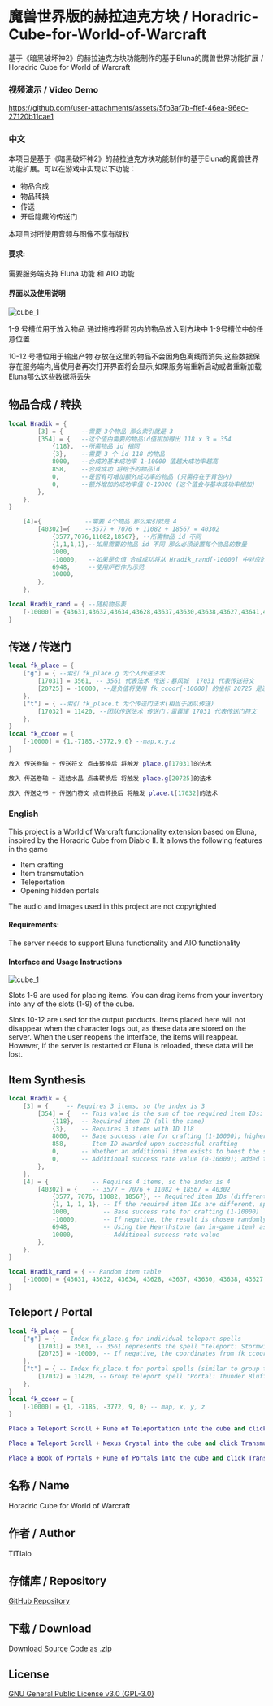 # 魔兽世界版的赫拉迪克方块 / Horadric-Cube-for-World-of-Warcraft
基于《暗黑破坏神2》的赫拉迪克方块功能制作的基于Eluna的魔兽世界功能扩展 / Horadric Cube for World of Warcraft  

### 视频演示 / Video Demo

https://github.com/user-attachments/assets/5fb3af7b-ffef-46ea-96ec-27120b11cae1


### 中文  
本项目是基于《暗黑破坏神2》的赫拉迪克方块功能制作的基于Eluna的魔兽世界功能扩展。可以在游戏中实现以下功能：  
- 物品合成  
- 物品转换  
- 传送  
- 开启隐藏的传送门

本项目对所使用音频与图像不享有版权

#### 要求:
需要服务端支持 Eluna 功能 和 AIO 功能

#### 界面以及使用说明
![cube_1](images/cube_1.png)

1-9 号槽位用于放入物品 通过拖拽将背包内的物品放入到方块中 1-9号槽位中的任意位置

10-12 号槽位用于输出产物 存放在这里的物品不会因角色离线而消失,这些数据保存在服务端内,当使用者再次打开界面将会显示,如果服务端重新启动或者重新加载Eluna那么这些数据将丢失

## 物品合成 / 转换
```lua
local Hradik = {
		[3] = {     --需要 3个物品 那么索引就是 3
		[354] = {   --这个值由需要的物品id值相加得出 118 x 3 = 354
			{118},  --所需物品 id 相同
			{3},    --需要 3 个 id 118 的物品
			8000,   --合成的基本成功率 1-10000 值越大成功率越高
			858,    --合成成功 将给予的物品id
			0,      --是否有可增加额外成功率的物品 (只需存在于背包内)
			0,      --额外增加的成功率值 0-10000 (这个值会与基本成功率相加)
		},
	},
}

	[4]={            --需要 4个物品 那么索引就是 4
		[40302]={    --3577 + 7076 + 11082 + 18567 = 40302
			{3577,7076,11082,18567}, --所需物品 id 不同
			{1,1,1,1},--如果需要的物品 id 不同 那么必须设置每个物品的数量
			1000,
			-10000,   --如果是负值 合成成功将从 Hradik_rand[-10000] 中对应的索引中产生结果
			6948,     --使用炉石作为示范
			10000,
		},
	},

local Hradik_rand = { --随机物品表
	[-10000] = {43631,43632,43634,43628,43637,43630,43638,43627,43641,43629,43635,43640,43633,43636,43639}, --喷泉金币
}

```

## 传送 / 传送门
```lua
local fk_place = {
	["g"] = { --索引 fk_place.g 为个人传送法术
		[17031] = 3561, -- 3561 代表法术 传送：暴风城  17031 代表传送符文
		[20725] = -10000, --是负值将使用 fk_ccoor[-10000] 的坐标 20725 是连结水晶的物品id
	},
	["t"] = { --索引 fk_place.t 为个传送门法术(相当于团队传送)
		[17032] = 11420, --团队传送法术 传送门：雷霆崖 17031 代表传送门符文
	},
}
local fk_ccoor = {
	[-10000] = {1,-7185,-3772,9,0} --map,x,y,z
}

放入 传送卷轴 + 传送符文 点击转换后 将触发 place.g[17031]的法术

放入 传送卷轴 + 连结水晶 点击转换后 将触发 place.g[20725]的法术

放入 传送之书 + 传送门符文 点击转换后 将触发 place.t[17032]的法术

```

### English  
This project is a World of Warcraft functionality extension based on Eluna, inspired by the Horadric Cube from Diablo II. It allows the following features in the game  
- Item crafting  
- Item transmutation  
- Teleportation  
- Opening hidden portals 

The audio and images used in this project are not copyrighted

#### Requirements:
The server needs to support Eluna functionality and AIO functionality

#### Interface and Usage Instructions
![cube_1](images/cube_1.png)

Slots 1-9 are used for placing items. You can drag items from your inventory into any of the slots (1-9) of the cube. 

Slots 10-12 are used for the output products. Items placed here will not disappear when the character logs out, as these data are stored on the server. When the user reopens the interface, the items will reappear. However, if the server is restarted or Eluna is reloaded, these data will be lost.  

## Item Synthesis
```lua
local Hradik = {
    [3] = {     -- Requires 3 items, so the index is 3
        [354] = {   -- This value is the sum of the required item IDs: 118 x 3 = 354
            {118},  -- Required item ID (all the same)
            {3},    -- Requires 3 items with ID 118
            8000,   -- Base success rate for crafting (1-10000); higher values mean higher success
            858,    -- Item ID awarded upon successful crafting
            0,      -- Whether an additional item exists to boost the success rate (just needs to be in the inventory)
            0,      -- Additional success rate value (0-10000); added to the base success rate
        },
    },
    [4] = {            -- Requires 4 items, so the index is 4
        [40302] = {    -- 3577 + 7076 + 11082 + 18567 = 40302
            {3577, 7076, 11082, 18567}, -- Required item IDs (different items)
            {1, 1, 1, 1}, -- If the required item IDs are different, specify the quantity for each item
            1000,         -- Base success rate for crafting (1-10000)
            -10000,       -- If negative, the result is chosen randomly from Hradik_rand[-10000]
            6948,         -- Using the Hearthstone (an in-game item) as an example
            10000,        -- Additional success rate value
        },
    },
}

local Hradik_rand = { -- Random item table
    [-10000] = {43631, 43632, 43634, 43628, 43637, 43630, 43638, 43627, 43641, 43629, 43635, 43640, 43633, 43636, 43639}, -- Fountain Coins
}

```

## Teleport / Portal
```lua
local fk_place = {
    ["g"] = { -- Index fk_place.g for individual teleport spells
        [17031] = 3561, -- 3561 represents the spell "Teleport: Stormwind", 17031 represents the "Rune of Teleportation"
        [20725] = -10000, -- If negative, the coordinates from fk_ccoor[-10000] will be used. 20725 is the item ID for the Nexus Crystal.
    },
    ["t"] = { -- Index fk_place.t for portal spells (similar to group teleport)
        [17032] = 11420, -- Group teleport spell "Portal: Thunder Bluff", 17032 represents the "Rune of Portals"
    },
}
local fk_ccoor = {
    [-10000] = {1, -7185, -3772, 9, 0} -- map, x, y, z
}

Place a Teleport Scroll + Rune of Teleportation into the cube and click Transmute to trigger the spell in place.g[17031]

Place a Teleport Scroll + Nexus Crystal into the cube and click Transmute to trigger the spell in place.g[20725]

Place a Book of Portals + Rune of Portals into the cube and click Transmute to trigger the spell in place.t[17032]

```

## 名称 / Name
Horadric Cube for World of Warcraft

## 作者 / Author
TITIaio

## 存储库 / Repository
[GitHub Repository](https://github.com/TITIaio/Horadric-Cube-for-World-of-Warcraft)

## 下载 / Download
[Download Source Code as .zip](https://github.com/TITIaio/Horadric-Cube-for-World-of-Warcraft/archive/refs/heads/main.zip)

## License
[GNU General Public License v3.0 (GPL-3.0)](https://opensource.org/licenses/GPL-3.0)
